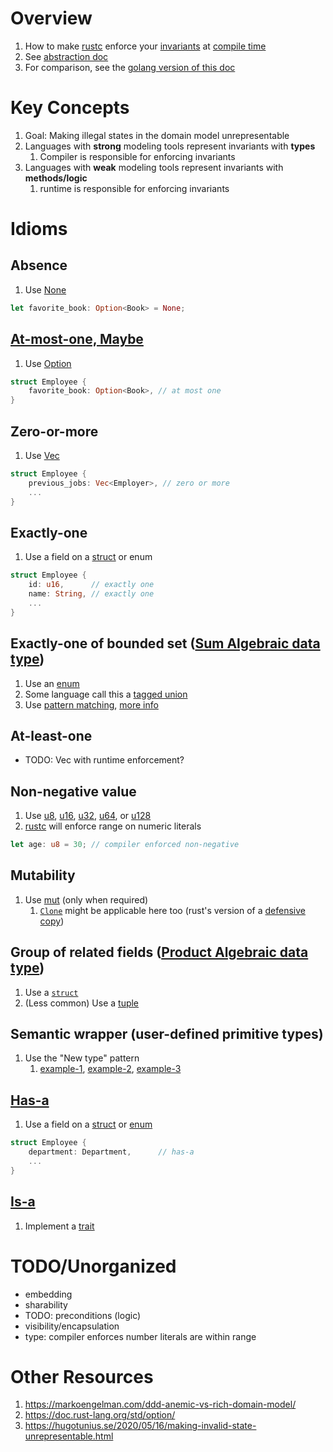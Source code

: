 # Overview
1. How to make [rustc](https://doc.rust-lang.org/rustc/what-is-rustc.html) enforce your [invariants](https://medium.com/code-design/invariants-in-code-design-557c7864a047) at [compile time](https://en.wikipedia.org/wiki/Compile_time)
1. See [abstraction doc](./abstraction.md)
1. For comparison, see the [golang version of this doc](../golang/modeling.md)


# Key Concepts
1. Goal: Making illegal states in the domain model unrepresentable
1. Languages with **strong** modeling tools represent invariants with **types**
    1. Compiler is responsible for enforcing invariants
1. Languages with **weak** modeling tools represent invariants with **methods/logic**
    1. runtime is responsible for enforcing invariants


# Idioms
## Absence
1. Use [None](https://doc.rust-lang.org/std/option/enum.Option.html#variant.None)
```rust
let favorite_book: Option<Book> = None;
```


## [At-most-one, Maybe](https://en.wikipedia.org/wiki/Option_type)
1. Use [Option](https://doc.rust-lang.org/std/option/index.html)
```rust
struct Employee {
    favorite_book: Option<Book>, // at most one
}
```


## Zero-or-more
1. Use [Vec](https://doc.rust-lang.org/std/vec/struct.Vec.html)
```rust
struct Employee {
    previous_jobs: Vec<Employer>, // zero or more
    ...
}
```


## Exactly-one
1. Use a field on a [struct](./structs.md) or enum
```rust
struct Employee {
    id: u16,      // exactly one
    name: String, // exactly one
    ...
}
```

## Exactly-one of bounded set ([Sum Algebraic data type](https://en.wikipedia.org/wiki/Tagged_union))
1. Use an [enum](./enums.md)
1. Some language call this a [tagged union](https://en.wikipedia.org/wiki/Tagged_union)
1. Use [pattern matching](https://doc.rust-lang.org/book/ch18-00-patterns.html), [more info](https://doc.rust-lang.org/book/ch18-03-pattern-syntax.html)


## At-least-one
- TODO: Vec with runtime enforcement?


## Non-negative value
1. Use [u8](https://doc.rust-lang.org/std/primitive.u8.html), [u16](https://doc.rust-lang.org/std/primitive.u16.html), [u32](https://doc.rust-lang.org/std/primitive.u32.html), [u64](https://doc.rust-lang.org/std/primitive.u64.html), or [u128](https://doc.rust-lang.org/std/primitive.u128.html)
1. [rustc](https://doc.rust-lang.org/rustc/what-is-rustc.html) will enforce range on numeric literals
```rust
let age: u8 = 30; // compiler enforced non-negative
```


## Mutability
1. Use [mut](https://doc.rust-lang.org/book/ch03-01-variables-and-mutability.html) (only when required)
    1. [`Clone`](https://doc.rust-lang.org/std/clone/trait.Clone.html) might be applicable here too (rust's version of a [defensive copy](http://www.javapractices.com/topic/TopicAction.do?Id=15))


## Group of related fields ([Product Algebraic data type](https://en.wikipedia.org/wiki/Product_type))
1. Use a [`struct`](./structs.md)
1. (Less common) Use a [tuple](https://doc.rust-lang.org/std/primitive.tuple.html)


## Semantic wrapper (user-defined primitive types)
1. Use the "New type" pattern
    1. [example-1](https://doc.rust-lang.org/rust-by-example/generics/new_types.html), [example-2](https://rust-unofficial.github.io/patterns/patterns/behavioural/newtype.html), [example-3](https://doc.rust-lang.org/book/ch19-04-advanced-types.html)

## [Has-a](https://en.wikipedia.org/wiki/Has-a)
1. Use a field on a [struct](./structs.md) or [enum](./enums.md)
```rust
struct Employee {
    department: Department,      // has-a
    ...
}
```


## [Is-a](https://en.wikipedia.org/wiki/Is-a)
1. Implement a [trait](./traits.md)



# TODO/Unorganized
- embedding
- sharability
- TODO: preconditions (logic)
- visibility/encapsulation
- type: compiler enforces number literals are within range



# Other Resources
1. https://markoengelman.com/ddd-anemic-vs-rich-domain-model/
1. https://doc.rust-lang.org/std/option/
1. https://hugotunius.se/2020/05/16/making-invalid-state-unrepresentable.html